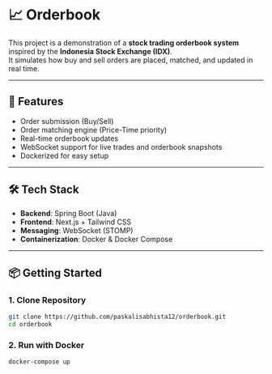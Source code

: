 # 📈 Orderbook

This project is a demonstration of a **stock trading orderbook system** inspired by the **Indonesia Stock Exchange (IDX)**.  
It simulates how buy and sell orders are placed, matched, and updated in real time.

---

## 🚀 Features
- Order submission (Buy/Sell)
- Order matching engine (Price-Time priority)
- Real-time orderbook updates
- WebSocket support for live trades and orderbook snapshots
- Dockerized for easy setup

---

## 🛠️ Tech Stack
- **Backend**: Spring Boot (Java)
- **Frontend**: Next.js + Tailwind CSS
- **Messaging**: WebSocket (STOMP)
- **Containerization**: Docker & Docker Compose

---

## 📦 Getting Started

### 1. Clone Repository
```bash
git clone https://github.com/paskalisabhista12/orderbook.git
cd orderbook
```
### 2. Run with Docker
```bash
docker-compose up
```
